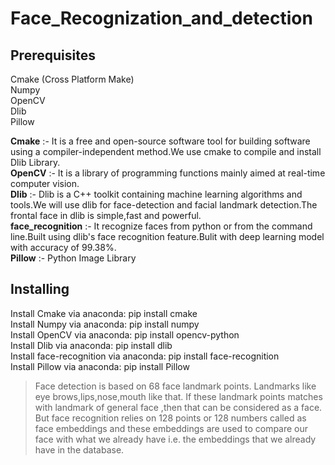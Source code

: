 # Face_Recognization_and_detection
## Prerequisites
Cmake (Cross Platform Make)<br />
Numpy<br />
OpenCV<br />
Dlib<br />
Pillow<br />

**Cmake** :- It is a free and open-source software tool for building software using a compiler-independent method.We use cmake to compile and install Dlib Library.<br />
**OpenCV** :- It is a library of programming functions mainly aimed at real-time computer vision.<br />
**Dlib** :- Dlib is a C++ toolkit containing machine learning algorithms and tools.We will use dlib for face-detection and facial landmark detection.The frontal face in dlib is simple,fast and powerful.<br />
**face_recognition** :- It recognize faces from python or from the command line.Built using dlib's face recognition feature.Bulit with deep learning model with accuracy of 99.38%.<br />
**Pillow** :- Python Image Library<br />

## Installing
Install Cmake via anaconda: pip install cmake<br />
Install Numpy via anaconda: pip install numpy<br />
Install OpenCV via anaconda: pip install opencv-python<br />
Install Dlib via anaconda: pip install dlib<br />
Install face-recognition via anaconda: pip install face-recognition<br />
Install Pillow via anaconda: pip install Pillow<br />

> Face detection is based on 68 face landmark points. Landmarks like eye brows,lips,nose,mouth like that. If these landmark points matches with landmark of general face ,then that can be considered as a face. But face recognition relies on 128 points or 128 numbers called as face embeddings and these embeddings are used to compare our face with what we already have i.e. the embeddings that we already have in the database. 
 
